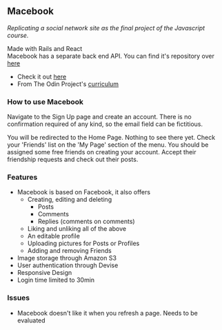 ## Macebook

_Replicating a social network site as the final project of the Javascript course._

Made with Rails and React  
Macebook has a separate back end API. You can find it's repository over [here](https://github.com/pudu87/Macebook-api)

* Check it out [here](https://pudu87.github.io/macebook/)
* From The Odin Project's [curriculum](https://www.theodinproject.com/paths/full-stack-ruby-on-rails/courses/javascript/lessons/final-project-116ff273-1e55-4055-bd7f-146c17d0ec9c)

### How to use Macebook

Navigate to the Sign Up page and create an account. There is no  confirmation required of any kind, so the email field can be fictitious.  

You will be redirected to the Home Page. Nothing to see there yet. Check your 'Friends' list on the 'My Page' section of the menu. You should be assigned some free friends on creating your account. Accept their friendship requests and check out their posts.

### Features

* Macebook is based on Facebook, it also offers
  * Creating, editing and deleting
    * Posts
    * Comments
    * Replies (comments on comments)
  * Liking and unliking all of the above
  * An editable profile
  * Uploading pictures for Posts or Profiles
  * Adding and removing Friends
* Image storage through Amazon S3
* User authentication through Devise
* Responsive Design
* Login time limited to 30min

### Issues

* Macebook doesn't like it when you refresh a page. Needs to be evaluated
